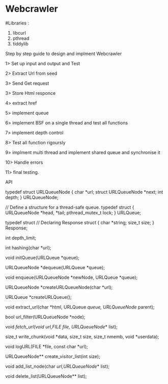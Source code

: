 # Webcrawler

#Libraries : 
1)	libcurl
2)	pthread
3)	tiddylib

Step by step guide to design and implment Webcrawler

1>	Set up input and output and Test

2>	Extract Url from seed

3> 	Send Get request

3>	Store Html responce

4>	extract href

5>	implement queue

6>	implement BSF on a single thread and test all functions

7>	implement depth control

8>	Test all function rigoursly

9> 	implment multi thread and implement shared queue and synchronise it

10>	Handle errors

11> 	final testing.

API

typedef struct URLQueueNode
{
  char *url;
  struct URLQueueNode *next;
  int depth;
} URLQueueNode;


// Define a structure for a thread-safe queue.
typedef struct
{
  URLQueueNode *head, *tail;
  pthread_mutex_t lock;
} URLQueue;

typedef struct // Declaring Response struct
{
  char *string;
  size_t size;
} Response;

int depth_limit;

int hashing(char *url);


void initQueue(URLQueue *queue);

URLQueueNode *dequeue(URLQueue *queue);

void enqueue(URLQueueNode *newNode, URLQueue *queue);


URLQueueNode *createURLQueueNode(char *url);


URLQueue *createURLQueue();


void extract_url(char *html, URLQueue *queue, URLQueueNode* parent);

bool url_filter(URLQueueNode *node);

void *fetch_url(void *url,FILE* file, URLQueueNode** list);

size_t write_chunk(void *data, size_t size, size_t nmemb, void *userdata);

void logURL(FILE *file, const char *url);



URLQueueNode** create_visitor_list(int size);

void add_list_node(char *url,URLQueueNode** list);

void delete_list(URLQueueNode** list);


